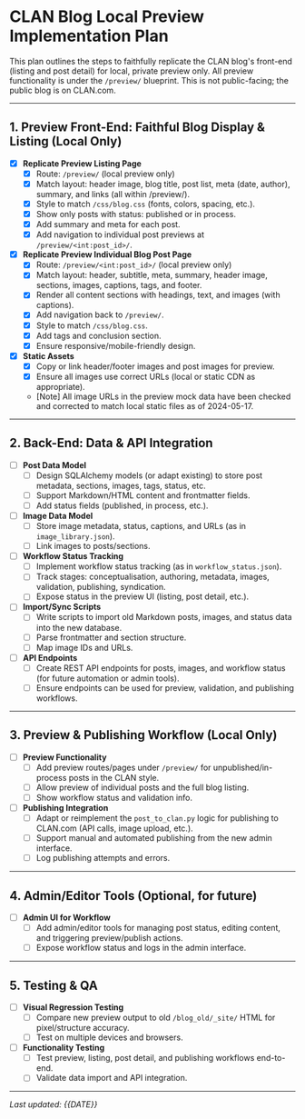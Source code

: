 # CLAN Blog Local Preview Implementation Plan

This plan outlines the steps to faithfully replicate the CLAN blog's front-end (listing and post detail) for local, private preview only. All preview functionality is under the `/preview/` blueprint. This is not public-facing; the public blog is on CLAN.com.

---

## 1. Preview Front-End: Faithful Blog Display & Listing (Local Only)

- [x] **Replicate Preview Listing Page**
    - [x] Route: `/preview/` (local preview only)
    - [x] Match layout: header image, blog title, post list, meta (date, author), summary, and links (all within /preview/).
    - [x] Style to match `/css/blog.css` (fonts, colors, spacing, etc.).
    - [x] Show only posts with status: published or in process.
    - [x] Add summary and meta for each post.
    - [x] Add navigation to individual post previews at `/preview/<int:post_id>/`.

- [x] **Replicate Preview Individual Blog Post Page**
    - [x] Route: `/preview/<int:post_id>/` (local preview only)
    - [x] Match layout: header, subtitle, meta, summary, header image, sections, images, captions, tags, and footer.
    - [x] Render all content sections with headings, text, and images (with captions).
    - [x] Add navigation back to `/preview/`.
    - [x] Style to match `/css/blog.css`.
    - [x] Add tags and conclusion section.
    - [x] Ensure responsive/mobile-friendly design.

- [x] **Static Assets**
    - [x] Copy or link header/footer images and post images for preview.
    - [x] Ensure all images use correct URLs (local or static CDN as appropriate).
    - [Note] All image URLs in the preview mock data have been checked and corrected to match local static files as of 2024-05-17.

---

## 2. Back-End: Data & API Integration

- [ ] **Post Data Model**
    - [ ] Design SQLAlchemy models (or adapt existing) to store post metadata, sections, images, tags, status, etc.
    - [ ] Support Markdown/HTML content and frontmatter fields.
    - [ ] Add status fields (published, in process, etc.).

- [ ] **Image Data Model**
    - [ ] Store image metadata, status, captions, and URLs (as in `image_library.json`).
    - [ ] Link images to posts/sections.

- [ ] **Workflow Status Tracking**
    - [ ] Implement workflow status tracking (as in `workflow_status.json`).
    - [ ] Track stages: conceptualisation, authoring, metadata, images, validation, publishing, syndication.
    - [ ] Expose status in the preview UI (listing, post detail, etc.).

- [ ] **Import/Sync Scripts**
    - [ ] Write scripts to import old Markdown posts, images, and status data into the new database.
    - [ ] Parse frontmatter and section structure.
    - [ ] Map image IDs and URLs.

- [ ] **API Endpoints**
    - [ ] Create REST API endpoints for posts, images, and workflow status (for future automation or admin tools).
    - [ ] Ensure endpoints can be used for preview, validation, and publishing workflows.

---

## 3. Preview & Publishing Workflow (Local Only)

- [ ] **Preview Functionality**
    - [ ] Add preview routes/pages under `/preview/` for unpublished/in-process posts in the CLAN style.
    - [ ] Allow preview of individual posts and the full blog listing.
    - [ ] Show workflow status and validation info.

- [ ] **Publishing Integration**
    - [ ] Adapt or reimplement the `post_to_clan.py` logic for publishing to CLAN.com (API calls, image upload, etc.).
    - [ ] Support manual and automated publishing from the new admin interface.
    - [ ] Log publishing attempts and errors.

---

## 4. Admin/Editor Tools (Optional, for future)

- [ ] **Admin UI for Workflow**
    - [ ] Add admin/editor tools for managing post status, editing content, and triggering preview/publish actions.
    - [ ] Expose workflow status and logs in the admin interface.

---

## 5. Testing & QA

- [ ] **Visual Regression Testing**
    - [ ] Compare new preview output to old `/blog_old/_site/` HTML for pixel/structure accuracy.
    - [ ] Test on multiple devices and browsers.

- [ ] **Functionality Testing**
    - [ ] Test preview, listing, post detail, and publishing workflows end-to-end.
    - [ ] Validate data import and API integration.

---

*Last updated: {{DATE}}* 